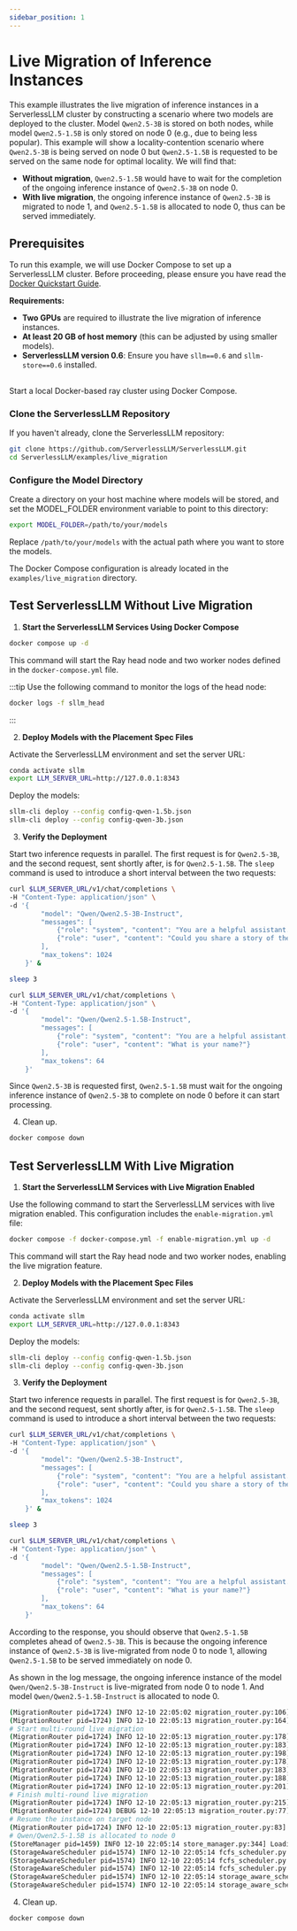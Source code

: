 ```yaml
---
sidebar_position: 1
---
```


# Live Migration of Inference Instances

This example illustrates the live migration of inference instances in a ServerlessLLM cluster by constructing a scenario where two models are deployed to the cluster. Model `Qwen2.5-3B` is stored on both nodes, while model `Qwen2.5-1.5B` is only stored on node 0 (e.g., due to being less popular). This example will show a locality-contention scenario where `Qwen2.5-3B` is being served on node 0 but `Qwen2.5-1.5B` is requested to be served on the same node for optimal locality. We will find that:

- **Without migration**, `Qwen2.5-1.5B` would have to wait for the completion of the ongoing inference instance of `Qwen2.5-3B` on node 0.
- **With live migration**, the ongoing inference instance of `Qwen2.5-3B` is migrated to node 1, and `Qwen2.5-1.5B` is allocated to node 0, thus can be served immediately.

## Prerequisites

To run this example, we will use Docker Compose to set up a ServerlessLLM cluster. Before proceeding, please ensure you have read the [Docker Quickstart Guide](../getting_started/docker_quickstart.md).

**Requirements:**

- **Two GPUs** are required to illustrate the live migration of inference instances.
- **At least 20 GB of host memory** (this can be adjusted by using smaller models).
- **ServerlessLLM version 0.6**: Ensure you have `sllm==0.6` and `sllm-store==0.6` installed.

##

Start a local Docker-based ray cluster using Docker Compose.

### Clone the ServerlessLLM Repository

If you haven't already, clone the ServerlessLLM repository:

```bash
git clone https://github.com/ServerlessLLM/ServerlessLLM.git
cd ServerlessLLM/examples/live_migration
```

### Configure the Model Directory

Create a directory on your host machine where models will be stored, and set the MODEL_FOLDER environment variable to point to this directory:

```bash
export MODEL_FOLDER=/path/to/your/models
```

Replace `/path/to/your/models` with the actual path where you want to store the models.

The Docker Compose configuration is already located in the `examples/live_migration` directory.

## Test ServerlessLLM Without Live Migration

1. **Start the ServerlessLLM Services Using Docker Compose**

```bash
docker compose up -d
```

This command will start the Ray head node and two worker nodes defined in the `docker-compose.yml` file.

:::tip
Use the following command to monitor the logs of the head node:

```bash
docker logs -f sllm_head
```
:::

2. **Deploy Models with the Placement Spec Files**

Activate the ServerlessLLM environment and set the server URL:
```bash
conda activate sllm
export LLM_SERVER_URL=http://127.0.0.1:8343
```

Deploy the models:
```bash
sllm-cli deploy --config config-qwen-1.5b.json
sllm-cli deploy --config config-qwen-3b.json
```

3. **Verify the Deployment**

Start two inference requests in parallel. The first request is for `Qwen2.5-3B`, and the second request, sent shortly after, is for `Qwen2.5-1.5B`. The `sleep` command is used to introduce a short interval between the two requests:

```bash
curl $LLM_SERVER_URL/v1/chat/completions \
-H "Content-Type: application/json" \
-d '{
        "model": "Qwen/Qwen2.5-3B-Instruct",
        "messages": [
            {"role": "system", "content": "You are a helpful assistant."},
            {"role": "user", "content": "Could you share a story of the history of Computer Science?"}
        ],
        "max_tokens": 1024
    }' &

sleep 3

curl $LLM_SERVER_URL/v1/chat/completions \
-H "Content-Type: application/json" \
-d '{
        "model": "Qwen/Qwen2.5-1.5B-Instruct",
        "messages": [
            {"role": "system", "content": "You are a helpful assistant."},
            {"role": "user", "content": "What is your name?"}
        ],
        "max_tokens": 64
    }'
```

Since `Qwen2.5-3B` is requested first, `Qwen2.5-1.5B` must wait for the ongoing inference instance of `Qwen2.5-3B` to complete on node 0 before it can start processing.


4. Clean up.

```bash
docker compose down
```

## Test ServerlessLLM With Live Migration

1. **Start the ServerlessLLM Services with Live Migration Enabled**

Use the following command to start the ServerlessLLM services with live migration enabled. This configuration includes the `enable-migration.yml` file:

```bash
docker compose -f docker-compose.yml -f enable-migration.yml up -d
```

This command will start the Ray head node and two worker nodes, enabling the live migration feature.

2. **Deploy Models with the Placement Spec Files**

Activate the ServerlessLLM environment and set the server URL:

```bash
conda activate sllm
export LLM_SERVER_URL=http://127.0.0.1:8343
```

Deploy the models:

```bash
sllm-cli deploy --config config-qwen-1.5b.json
sllm-cli deploy --config config-qwen-3b.json
```

3. **Verify the Deployment**

Start two inference requests in parallel. The first request is for `Qwen2.5-3B`, and the second request, sent shortly after, is for `Qwen2.5-1.5B`. The `sleep` command is used to introduce a short interval between the two requests:

```bash
curl $LLM_SERVER_URL/v1/chat/completions \
-H "Content-Type: application/json" \
-d '{
        "model": "Qwen/Qwen2.5-3B-Instruct",
        "messages": [
            {"role": "system", "content": "You are a helpful assistant."},
            {"role": "user", "content": "Could you share a story of the history of Computer Science?"}
        ],
        "max_tokens": 1024
    }' &

sleep 3

curl $LLM_SERVER_URL/v1/chat/completions \
-H "Content-Type: application/json" \
-d '{
        "model": "Qwen/Qwen2.5-1.5B-Instruct",
        "messages": [
            {"role": "system", "content": "You are a helpful assistant."},
            {"role": "user", "content": "What is your name?"}
        ],
        "max_tokens": 64
    }'
```

According to the response, you should observe that `Qwen2.5-1.5B` completes ahead of `Qwen2.5-3B`. This is because the ongoing inference instance of `Qwen2.5-3B` is live-migrated from node 0 to node 1, allowing `Qwen2.5-1.5B` to be served immediately on node 0.

As shown in the log message, the ongoing inference instance of the model `Qwen/Qwen2.5-3B-Instruct` is live-migrated from node 0 to node 1. And model `Qwen/Qwen2.5-1.5B-Instruct` is allocated to node 0.

```bash
(MigrationRouter pid=1724) INFO 12-10 22:05:02 migration_router.py:106] Executing migration plan: MigrationPlan(target_node_id='1', source_instance=InstanceStatus(instance_id='Qwen/Qwen2.5-3B-Instruct_dedb945f-74e5-403f-8677-35965453abab', node_id='0', num_gpu=1, concurrency=0, model_name='Qwen/Qwen2.5-3B-Instruct', num_current_tokens=0))
(MigrationRouter pid=1724) INFO 12-10 22:05:13 migration_router.py:164] Initialized backend for instance Qwen/Qwen2.5-3B-Instruct_2c9ef57f-c432-45d6-a4a9-1bae9c792853 for model Qwen/Qwen2.5-3B-Instruct
# Start multi-round live migration
(MigrationRouter pid=1724) INFO 12-10 22:05:13 migration_router.py:178] Migration iteration 0
(MigrationRouter pid=1724) INFO 12-10 22:05:13 migration_router.py:183] Number of tokens: 353, delta: 353
(MigrationRouter pid=1724) INFO 12-10 22:05:13 migration_router.py:198] Migration iteration 0 completed
(MigrationRouter pid=1724) INFO 12-10 22:05:13 migration_router.py:178] Migration iteration 1
(MigrationRouter pid=1724) INFO 12-10 22:05:13 migration_router.py:183] Number of tokens: 14, delta: 14
(MigrationRouter pid=1724) INFO 12-10 22:05:13 migration_router.py:188] Migration completed: remained 14 tokens
(MigrationRouter pid=1724) INFO 12-10 22:05:13 migration_router.py:201] Migrated instance Qwen/Qwen2.5-3B-Instruct_dedb945f-74e5-403f-8677-35965453abab to Qwen/Qwen2.5-3B-Instruct_2c9ef57f-c432-45d6-a4a9-1bae9c792853
# Finish multi-round live migration
(MigrationRouter pid=1724) INFO 12-10 22:05:13 migration_router.py:215] Instance Qwen/Qwen2.5-3B-Instruct_dedb945f-74e5-403f-8677-35965453abab removed
(MigrationRouter pid=1724) DEBUG 12-10 22:05:13 migration_router.py:77] Preempted request: ...
# Resume the instance on target node
(MigrationRouter pid=1724) INFO 12-10 22:05:13 migration_router.py:83] Resuming request on target instance: Qwen/Qwen2.5-3B-Instruct_2c9ef57f-c432-45d6-a4a9-1bae9c792853
# Qwen/Qwen2.5-1.5B is allocated to node 0
(StoreManager pid=1459) INFO 12-10 22:05:14 store_manager.py:344] Loading Qwen/Qwen2.5-1.5B-Instruct to node 0
(StorageAwareScheduler pid=1574) INFO 12-10 22:05:14 fcfs_scheduler.py:92] Deallocating model Qwen/Qwen2.5-3B-Instruct instance Qwen/Qwen2.5-3B-Instruct_dedb945f-74e5-403f-8677-35965453abab
(StorageAwareScheduler pid=1574) INFO 12-10 22:05:14 fcfs_scheduler.py:103] Node 0 deallocated 1 GPUs
(StorageAwareScheduler pid=1574) INFO 12-10 22:05:14 fcfs_scheduler.py:108] Model Qwen/Qwen2.5-3B-Instruct instance Qwen/Qwen2.5-3B-Instruct_dedb945f-74e5-403f-8677-35965453abab deallocated
(StorageAwareScheduler pid=1574) INFO 12-10 22:05:14 storage_aware_scheduler.py:188] Migrated instance Qwen/Qwen2.5-3B-Instruct to node 1 instance Qwen/Qwen2.5-3B-Instruct_2c9ef57f-c432-45d6-a4a9-1bae9c792853
(StorageAwareScheduler pid=1574) INFO 12-10 22:05:14 storage_aware_scheduler.py:195] Allocated node 0 for model Qwen/Qwen2.5-1.5B-Instruct
```

4. Clean up.

```bash
docker compose down
```


